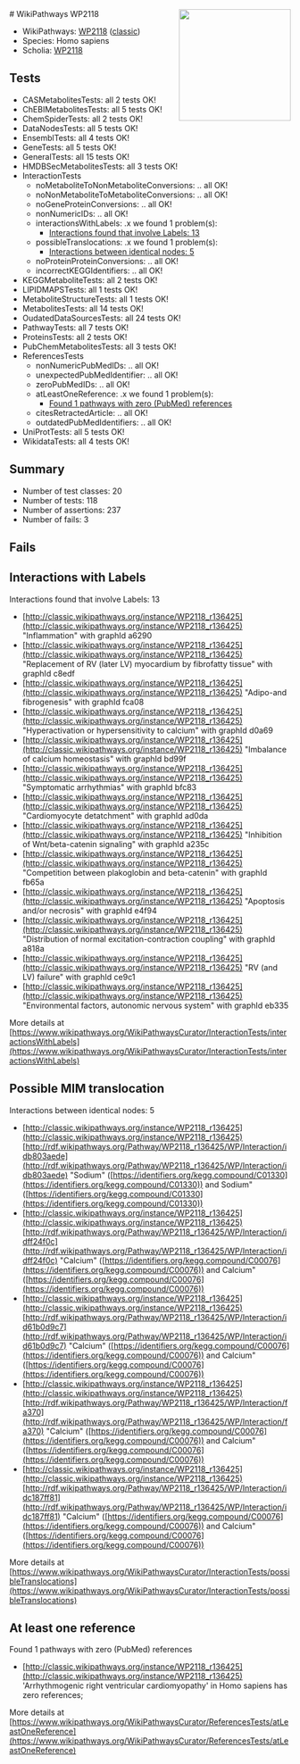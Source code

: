 <img style="float: right; width: 200px" src="https://upload.wikimedia.org/wikipedia/commons/thumb/8/83/Wplogo_with_text_500.png/640px-Wplogo_with_text_500.png" />
# WikiPathways WP2118

* WikiPathways: [WP2118](https://wikipathways.org/pathways/WP2118) ([classic](https://classic.wikipathways.org/instance/WP2118))
* Species: Homo sapiens
* Scholia: [WP2118](https://scholia.toolforge.org/wikipathways/WP2118)
## Tests
* CASMetabolitesTests: all 2 tests OK!
* ChEBIMetabolitesTests: all 5 tests OK!
* ChemSpiderTests: all 2 tests OK!
* DataNodesTests: all 5 tests OK!
* EnsemblTests: all 4 tests OK!
* GeneTests: all 5 tests OK!
* GeneralTests: all 15 tests OK!
* HMDBSecMetabolitesTests: all 3 tests OK!
* InteractionTests
    * noMetaboliteToNonMetaboliteConversions: .. all OK!
    * noNonMetaboliteToMetaboliteConversions: .. all OK!
    * noGeneProteinConversions: .. all OK!
    * nonNumericIDs: .. all OK!
    * interactionsWithLabels: .x we found 1 problem(s):
        * [Interactions found that involve Labels: 13](#fe97a8bb)
    * possibleTranslocations: .x we found 1 problem(s):
        * [Interactions between identical nodes: 5](#1c11820a)
    * noProteinProteinConversions: .. all OK!
    * incorrectKEGGIdentifiers: .. all OK!
* KEGGMetaboliteTests: all 2 tests OK!
* LIPIDMAPSTests: all 1 tests OK!
* MetaboliteStructureTests: all 1 tests OK!
* MetabolitesTests: all 14 tests OK!
* OudatedDataSourcesTests: all 24 tests OK!
* PathwayTests: all 7 tests OK!
* ProteinsTests: all 2 tests OK!
* PubChemMetabolitesTests: all 3 tests OK!
* ReferencesTests
    * nonNumericPubMedIDs: .. all OK!
    * unexpectedPubMedIdentifier: .. all OK!
    * zeroPubMedIDs: .. all OK!
    * atLeastOneReference: .x we found 1 problem(s):
        * [Found 1 pathways with zero (PubMed) references](#d0a459f0)
    * citesRetractedArticle: .. all OK!
    * outdatedPubMedIdentifiers: .. all OK!
* UniProtTests: all 5 tests OK!
* WikidataTests: all 4 tests OK!


## Summary

* Number of test classes: 20
* Number of tests: 118
* Number of assertions: 237
* Number of fails: 3

## Fails

<a name="fe97a8bb" />

## Interactions with Labels

Interactions found that involve Labels: 13

* [http://classic.wikipathways.org/instance/WP2118_r136425](http://classic.wikipathways.org/instance/WP2118_r136425) "Inflammation" with graphId a6290
* [http://classic.wikipathways.org/instance/WP2118_r136425](http://classic.wikipathways.org/instance/WP2118_r136425) "Replacement of
RV (later LV) myocardium
by fibrofatty tissue" with graphId c8edf
* [http://classic.wikipathways.org/instance/WP2118_r136425](http://classic.wikipathways.org/instance/WP2118_r136425) "Adipo-and
fibrogenesis" with graphId fca08
* [http://classic.wikipathways.org/instance/WP2118_r136425](http://classic.wikipathways.org/instance/WP2118_r136425) "Hyperactivation or
hypersensitivity to calcium" with graphId d0a69
* [http://classic.wikipathways.org/instance/WP2118_r136425](http://classic.wikipathways.org/instance/WP2118_r136425) "Imbalance of calcium
homeostasis" with graphId bd99f
* [http://classic.wikipathways.org/instance/WP2118_r136425](http://classic.wikipathways.org/instance/WP2118_r136425) "Symptomatic
arrhythmias" with graphId bfc83
* [http://classic.wikipathways.org/instance/WP2118_r136425](http://classic.wikipathways.org/instance/WP2118_r136425) "Cardiomyocyte
detatchment" with graphId ad0da
* [http://classic.wikipathways.org/instance/WP2118_r136425](http://classic.wikipathways.org/instance/WP2118_r136425) "Inhibition of Wnt/beta-catenin
signaling" with graphId a235c
* [http://classic.wikipathways.org/instance/WP2118_r136425](http://classic.wikipathways.org/instance/WP2118_r136425) "Competition between
plakoglobin and beta-catenin" with graphId fb65a
* [http://classic.wikipathways.org/instance/WP2118_r136425](http://classic.wikipathways.org/instance/WP2118_r136425) "Apoptosis and/or
necrosis" with graphId e4f94
* [http://classic.wikipathways.org/instance/WP2118_r136425](http://classic.wikipathways.org/instance/WP2118_r136425) "Distribution of normal
excitation-contraction
coupling" with graphId a818a
* [http://classic.wikipathways.org/instance/WP2118_r136425](http://classic.wikipathways.org/instance/WP2118_r136425) "RV (and LV) failure" with graphId ce9c1
* [http://classic.wikipathways.org/instance/WP2118_r136425](http://classic.wikipathways.org/instance/WP2118_r136425) "Environmental factors,
autonomic nervous system" with graphId eb335


More details at [https://www.wikipathways.org/WikiPathwaysCurator/InteractionTests/interactionsWithLabels](https://www.wikipathways.org/WikiPathwaysCurator/InteractionTests/interactionsWithLabels)

<a name="1c11820a" />

## Possible MIM translocation

Interactions between identical nodes: 5

* [http://classic.wikipathways.org/instance/WP2118_r136425](http://classic.wikipathways.org/instance/WP2118_r136425) [http://rdf.wikipathways.org/Pathway/WP2118_r136425/WP/Interaction/idb803aede](http://rdf.wikipathways.org/Pathway/WP2118_r136425/WP/Interaction/idb803aede) "Sodium" ([https://identifiers.org/kegg.compound/C01330](https://identifiers.org/kegg.compound/C01330)) and 
Sodium" ([https://identifiers.org/kegg.compound/C01330](https://identifiers.org/kegg.compound/C01330))
* [http://classic.wikipathways.org/instance/WP2118_r136425](http://classic.wikipathways.org/instance/WP2118_r136425) [http://rdf.wikipathways.org/Pathway/WP2118_r136425/WP/Interaction/idff24f0c](http://rdf.wikipathways.org/Pathway/WP2118_r136425/WP/Interaction/idff24f0c) "Calcium" ([https://identifiers.org/kegg.compound/C00076](https://identifiers.org/kegg.compound/C00076)) and 
Calcium" ([https://identifiers.org/kegg.compound/C00076](https://identifiers.org/kegg.compound/C00076))
* [http://classic.wikipathways.org/instance/WP2118_r136425](http://classic.wikipathways.org/instance/WP2118_r136425) [http://rdf.wikipathways.org/Pathway/WP2118_r136425/WP/Interaction/id61b0d9c7](http://rdf.wikipathways.org/Pathway/WP2118_r136425/WP/Interaction/id61b0d9c7) "Calcium" ([https://identifiers.org/kegg.compound/C00076](https://identifiers.org/kegg.compound/C00076)) and 
Calcium" ([https://identifiers.org/kegg.compound/C00076](https://identifiers.org/kegg.compound/C00076))
* [http://classic.wikipathways.org/instance/WP2118_r136425](http://classic.wikipathways.org/instance/WP2118_r136425) [http://rdf.wikipathways.org/Pathway/WP2118_r136425/WP/Interaction/fa370](http://rdf.wikipathways.org/Pathway/WP2118_r136425/WP/Interaction/fa370) "Calcium" ([https://identifiers.org/kegg.compound/C00076](https://identifiers.org/kegg.compound/C00076)) and 
Calcium" ([https://identifiers.org/kegg.compound/C00076](https://identifiers.org/kegg.compound/C00076))
* [http://classic.wikipathways.org/instance/WP2118_r136425](http://classic.wikipathways.org/instance/WP2118_r136425) [http://rdf.wikipathways.org/Pathway/WP2118_r136425/WP/Interaction/idc187ff81](http://rdf.wikipathways.org/Pathway/WP2118_r136425/WP/Interaction/idc187ff81) "Calcium" ([https://identifiers.org/kegg.compound/C00076](https://identifiers.org/kegg.compound/C00076)) and 
Calcium" ([https://identifiers.org/kegg.compound/C00076](https://identifiers.org/kegg.compound/C00076))


More details at [https://www.wikipathways.org/WikiPathwaysCurator/InteractionTests/possibleTranslocations](https://www.wikipathways.org/WikiPathwaysCurator/InteractionTests/possibleTranslocations)

<a name="d0a459f0" />

## At least one reference

Found 1 pathways with zero (PubMed) references

* [http://classic.wikipathways.org/instance/WP2118_r136425](http://classic.wikipathways.org/instance/WP2118_r136425) 'Arrhythmogenic right ventricular cardiomyopathy' in Homo sapiens has zero references; 


More details at [https://www.wikipathways.org/WikiPathwaysCurator/ReferencesTests/atLeastOneReference](https://www.wikipathways.org/WikiPathwaysCurator/ReferencesTests/atLeastOneReference)

